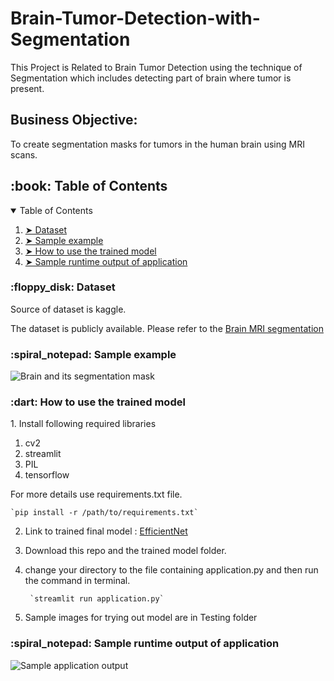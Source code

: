 # Brain-Tumor-Detection-with-Segmentation
This Project is Related to Brain Tumor Detection using the technique of Segmentation which includes detecting part of brain where tumor is present.

## Business Objective:
To create segmentation masks for tumors in the human brain using MRI scans.

<h2 id="table-of-contents"> :book: Table of Contents</h2>

<details open="open">
  <summary>Table of Contents</summary>
  <ol>
    <li><a href="#dataset"> ➤ Dataset</a></li>
    <li><a href="#sample-example"> ➤ Sample example</a></li>
    <li><a href="#How-to-use-the-trained-model"> ➤ How to use the trained model</a></li>
    <li><a href="#Sample-runtime-output of application"> ➤ Sample runtime output of application</a></li>
   
  </ol>
</details>

<!-- DATASET -->
<h3 id="dataset"> :floppy_disk: Dataset</h3>

Source of dataset is kaggle.

The dataset is publicly available. Please refer to the 
[Brain MRI segmentation](https://www.kaggle.com/mateuszbuda/lgg-mri-segmentation)

<!-- Sample example -->
<h3 id="sample-example"> :spiral_notepad: Sample example</h3>

![Brain and its segmentation mask](https://imgur.com/x3XlzNm.png)



<!-- How to use the trained model -->
<h3 id="How-to-use-the-trained-model"> :dart: How to use the trained model</h3>
1. Install following required libraries
  <ol>
    <li>cv2</li>
    <li>streamlit</li>
    <li>PIL</li>
    <li>tensorflow</li>
  </ol>
    
  For more details use requirements.txt file. 
  
    `pip install -r /path/to/requirements.txt`
    
2. Link to trained final model : [EfficientNet](https://drive.google.com/drive/folders/1C8YLgI97EasjO2dLyU_VBiv_tMSPm32L?usp=share_link)
3. Download this repo and the trained model folder.
4. change your directory to the file containing application.py and then run the command in terminal. 

        `streamlit run application.py`

5. Sample images for trying out model are in Testing folder



<!-- Sample example -->
<h3 id="Sample-runtime-output of application"> :spiral_notepad: Sample runtime output of application</h3>

![Sample application output](https://imgur.com/U9eBEOL.png)
